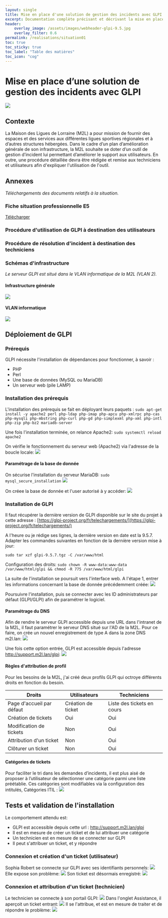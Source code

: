 ```yaml
---
layout: single
title: Mise en place d'une solution de gestion des incidents avec GLPI
excerpt: Documentation complète précisant et décrivant la mise en place d'un logiciel de gestion d'incident avec GLPI
header:
    overlay_image: /assets/images/webheader-glpi-9.5.jpg
    overlay_filter: 0.6
permalink: /realisations/situation01
toc: true
toc_sticky: true
toc_label: "Table des matières"
toc_icon: "cog"
---
```

# Mise en place d’une solution de gestion des incidents avec GLPI

![](https://www.linuxtricks.fr/upload/logo-glpi.png)

## Contexte

La Maison des Ligues de Lorraine (M2L) a pour mission de fournir des espaces et des services aux différentes ligues sportives régionales et à d’autres structures hébergées.
Dans le cadre d’un plan d’amélioration générale de son infrastructure, la M2L souhaite se doter d’un outil de gestion d’incident lui permettant d’améliorer le support aux utilisateurs. En outre, une procédure détaillée devra être rédigée et remise aux techniciens et utilisateurs afin d'expliquer l'utilisation de l'outil.

## Annexes

_Téléchargements des documents relatifs à la situation._

### Fiche situation professionnelle E5

[Télécharger](/bts/assets/files/e5/situation_01/Situation_E5_1_GLPI.pdf)

### Procédure d'utilisation de GLPI à destination des utilisateurs

### Procédure de résolution d'incident à destination des techniciens

### Schémas d'infrastructure

_Le serveur GLPI est situé dans le VLAN informatique de la M2L (VLAN 2)._

#### Infrastructure générale

![](/bts/_pages/exam/infra.png)

#### VLAN informatique

![](/bts/_pages/exam/vlan2.png)

## Déploiement de GLPI

### Prérequis

GLPI nécessite l'installation de dépendances pour fonctionner, à savoir :

- PHP
- Perl
- Une base de données (MySQL ou MariaDB)
- Un serveur web (pile LAMP)

### Installation des prérequis

L'installation des prérequis se fait en déployant leurs paquets :
`sudo apt-get install -y apache2 perl php-ldap php-imap php-apcu php-xmlrpc php-cas php-mysqli php-mbstring php-curl php-gd php-simplexml php-xml php-intl php-zip php-bz2 mariadb-server`

Une fois l'installation terminée, on relance Apache2:
`sudo systemctl reload apache2`

On vérifie le fonctionnement du serveur web (Apache2) via l'adresse de la boucle locale:
![](/bts/_pages/exam/imgs/apache.png)

#### Paramétrage de la base de donnée

On sécurise l'installation du serveur MariaDB:
`sudo mysql_secure_installation`
![](/bts/_pages/exam/imgs/mysql_secure.png)

On créee la base de donnée et l'user autorisé à y accéder:
![](/bts/_pages/exam/imgs/user_dbase.png)

### Installation de GLPI

Il faut récupérer la dernière version de GLPI disponible sur le site du projet à cette adresse : [https://glpi-project.org/fr/telechargements/](https://glpi-project.org/fr/telechargements/)

A l'heure ou je rédige ses lignes, la dernière version en date est la 9.5.7. Adapter les commandes suivantes en fonction de la dernière version mise à jour:

`sudo tar xzf glpi-9.5.7.tgz -C /var/www/html`

Configuration des droits:
`sudo chown -R www-data:www-data /var/www/html/glpi && chmod -R 775 /var/www/html/glpi`

La suite de l'installation se poursuit vers l'interface web. A l'étape 1, entrer les informations concernant la base de donnée précédemment créée:
![](/bts/_pages/exam/imgs/glpi_web_install.png)

Poursuivre l'installation, puis se connecter avec les ID administrateurs par défaut (GLPI/GLPI) afin de paramétrer le logiciel.


#### Paramétrage du DNS

Afin de rendre le serveur GLPI accessible depuis une URL dans l'intranet de la M2L, il faut paramétrer le serveur DNS situé sur l'AD de la M2L. Pour ce faire, on crée un nouvel enregistrement de type A dans la zone DNS m2l.lan:
![](/bts/_pages/exam/imgs/dns.png)

Une fois cette option entrée, GLPI est accessible depuis l'adresse http://support.m2l.lan/glpi:
![](/bts/_pages/exam/imgs/dns.png)

#### Règles d'attribution de profil

Pour les besoins de la M2L, j'ai créé deux profils GLPI qui octroye différents droits en fonction du besoin.

|Droits|Utilisateurs|Techniciens|
|------|------------|-----------|
|Page d'accueil par défaut|Création de ticket|Liste des tickets en cours|
|Création de tickets|Oui|Oui|
|Modification de tickets|Non|Oui|
|Attribution d'un ticket|Non|Oui|
|Clôturer un ticket|Non|Oui|

#### Catégories de tickets

Pour faciliter le tri dans les demandes d’incidents, il est plus aisé de proposer à l’utilisateur de sélectionner une catégorie parmi une liste préétablie. Ces catégories sont modifiables via la configuration des intitulés, Catégories ITIL :
![](/bts/_pages/exam/imgs/itil.png)

## Tests et validation de l'installation

Le comportement attendu est:

- GLPI est accessible depuis cette url : http://support.m2l.lan/glpi
- Il est en mesure de créer un ticket et de lui attribuer une catégorie
- Un technicien est en mesure de se connecter sur GLPI
- Il peut s'attribuer un ticket, et y répondre

### Connexion et création d'un ticket (utilisateur)

Sophia Robert se connecte sur GLPI avec ses identifiants personnels:
![](/bts/_pages/exam/imgs/rsophia_co.png)
Elle expose son problème:
![](/bts/_pages/exam/imgs/rsophia_ticket.png)
Son ticket est désormais enregistré:
![](/bts/_pages/exam/imgs/rsophia_ok.png)

### Connexion et attribution d'un ticket (technicien)

Le technicien se connecte à son portail GLPI:
![](/bts/_pages/exam/imgs/tech_co.png)
Dans l'onglet Assistance, il aperçoit un ticket entrant:
![](/bts/_pages/exam/imgs/tech_attribue.png)
Il se l'attribue, et est en mesure de traiter et de répondre le problème:
![](/bts/_pages/exam/imgs/tech_traite.png)
